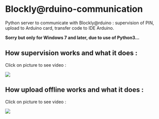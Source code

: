 # Blockly@rduino-communication
Python server to communicate with Blockly@rduino : supervision of PIN, upload to Arduino card, transfer code to IDE Arduino.

**Sorry but only for Windows 7 and later, due to use of Python3...**

How supervision works and what it does :
-------------------------------
Click on picture to see video :

[![](https://github.com/technologiescollege/Blockly-rduino-communication/blob/master/documentation/Blockly_comm_capture.jpg?raw=true)
](https://vimeo.com/177939950)

How upload offline works and what it does :
-------------------------------
Click on picture to see video :

[![](https://raw.githubusercontent.com/technologiescollege/Blockly-rduino-communication/master/documentation/Blockly_upload_capture.jpg)](https://vimeo.com/179961741)
